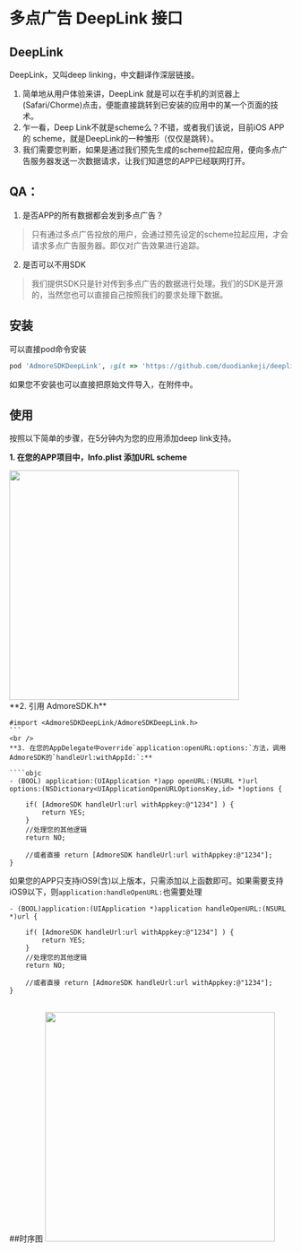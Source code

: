 # 多点广告 DeepLink 接口

## DeepLink
DeepLink，又叫deep linking，中文翻译作深层链接。

1. 简单地从用户体验来讲，DeepLink 就是可以在手机的浏览器上(Safari/Chorme)点击，便能直接跳转到已安装的应用中的某一个页面的技术。
2. 乍一看，Deep Link不就是scheme么？不错，或者我们该说，目前iOS APP的 scheme，就是DeepLink的一种雏形（仅仅是跳转）。
3. 我们需要您判断，如果是通过我们预先生成的scheme拉起应用，便向多点广告服务器发送一次数据请求，让我们知道您的APP已经联网打开。

## QA：
1. 是否APP的所有数据都会发到多点广告？

 >只有通过多点广告投放的用户，会通过预先设定的scheme拉起应用，才会请求多点广告服务器。即仅对广告效果进行追踪。

2. 是否可以不用SDK

 >我们提供SDK只是针对传到多点广告的数据进行处理。我们的SDK是开源的，当然您也可以直接自己按照我们的要求处理下数据。


## 安装

可以直接pod命令安装
```ruby
pod 'AdmoreSDKDeepLink', :git => 'https://github.com/duodiankeji/deeplink.git'
```
如果您不安装也可以直接把原始文件导入，在附件中。

## 使用



按照以下简单的步骤，在5分钟内为您的应用添加deep link支持。

**1. 在您的APP项目中，Info.plist 添加URL scheme**

<img src="https://cloud.githubusercontent.com/assets/1057077/5710380/8d913f3e-9a6f-11e4-83a2-49f6564d7a8f.png" width="410" />

<br />
**2. 引用 AdmoreSDK.h**

````objc
#import <AdmoreSDKDeepLink/AdmoreSDKDeepLink.h>
```
<br />
**3. 在您的AppDelegate中override`application:openURL:options:`方法，调用AdmoreSDK的`handleUrl:withAppId:`:**

````objc
- (BOOL) application:(UIApplication *)app openURL:(NSURL *)url options:(NSDictionary<UIApplicationOpenURLOptionsKey,id> *)options {

    if( [AdmoreSDK handleUrl:url withAppkey:@"1234"] ) {
        return YES;
    }
    //处理您的其他逻辑
    return NO;

    //或者直接 return [AdmoreSDK handleUrl:url withAppkey:@"1234"];
}
````
如果您的APP只支持iOS9(含)以上版本，只需添加以上函数即可。如果需要支持iOS9以下，则`application:handleOpenURL:`也需要处理

````objc
- (BOOL)application:(UIApplication *)application handleOpenURL:(NSURL *)url {

    if( [AdmoreSDK handleUrl:url withAppkey:@"1234"] ) {
        return YES;
    }
    //处理您的其他逻辑
    return NO;

    //或者直接 return [AdmoreSDK handleUrl:url withAppkey:@"1234"];
}
````




<br />
##时序图
<img src="https://cloud.githubusercontent.com/assets/1057077/5710380/8d913f3e-9a6f-11e4-83a2-49f6564d7a8f.png" width="410" />
